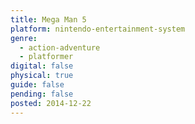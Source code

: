 ```yaml
---
title: Mega Man 5
platform: nintendo-entertainment-system
genre:
  - action-adventure
  - platformer
digital: false
physical: true
guide: false
pending: false
posted: 2014-12-22
---
```

